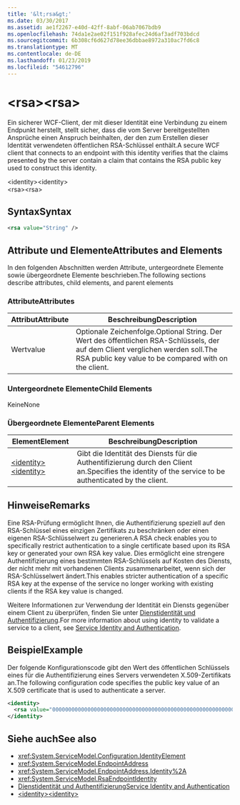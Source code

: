 ```yaml
---
title: '&lt;rsa&gt;'
ms.date: 03/30/2017
ms.assetid: ae1f2267-e40d-42ff-8abf-06ab7067bdb9
ms.openlocfilehash: 74da1e2ae02f151f928afec24d6af3adf703bdcd
ms.sourcegitcommit: 6b308cf6d627d78ee36dbbae8972a310ac7fd6c8
ms.translationtype: MT
ms.contentlocale: de-DE
ms.lasthandoff: 01/23/2019
ms.locfileid: "54612796"
---
```

# <a name="ltrsagt"></a><span data-ttu-id="952ec-102">&lt;rsa&gt;</span><span class="sxs-lookup"><span data-stu-id="952ec-102">&lt;rsa&gt;</span></span>
<span data-ttu-id="952ec-103">Ein sicherer WCF-Client, der mit dieser Identität eine Verbindung zu einem Endpunkt herstellt, stellt sicher, dass die vom Server bereitgestellten Ansprüche einen Anspruch beinhalten, der den zum Erstellen dieser Identität verwendeten öffentlichen RSA-Schlüssel enthält.</span><span class="sxs-lookup"><span data-stu-id="952ec-103">A secure WCF client that connects to an endpoint with this identity verifies that the claims presented by the server contain a claim that contains the RSA public key used to construct this identity.</span></span>  
  
 <span data-ttu-id="952ec-104">\<identity></span><span class="sxs-lookup"><span data-stu-id="952ec-104">\<identity></span></span>  
<span data-ttu-id="952ec-105">\<rsa></span><span class="sxs-lookup"><span data-stu-id="952ec-105">\<rsa></span></span>  
  
## <a name="syntax"></a><span data-ttu-id="952ec-106">Syntax</span><span class="sxs-lookup"><span data-stu-id="952ec-106">Syntax</span></span>  
  
```xml  
<rsa value="String" />
```  
  
## <a name="attributes-and-elements"></a><span data-ttu-id="952ec-107">Attribute und Elemente</span><span class="sxs-lookup"><span data-stu-id="952ec-107">Attributes and Elements</span></span>  
 <span data-ttu-id="952ec-108">In den folgenden Abschnitten werden Attribute, untergeordnete Elemente sowie übergeordnete Elemente beschrieben.</span><span class="sxs-lookup"><span data-stu-id="952ec-108">The following sections describe attributes, child elements, and parent elements</span></span>  
  
### <a name="attributes"></a><span data-ttu-id="952ec-109">Attribute</span><span class="sxs-lookup"><span data-stu-id="952ec-109">Attributes</span></span>  
  
|<span data-ttu-id="952ec-110">Attribut</span><span class="sxs-lookup"><span data-stu-id="952ec-110">Attribute</span></span>|<span data-ttu-id="952ec-111">Beschreibung</span><span class="sxs-lookup"><span data-stu-id="952ec-111">Description</span></span>|  
|---------------|-----------------|  
|<span data-ttu-id="952ec-112">Wert</span><span class="sxs-lookup"><span data-stu-id="952ec-112">value</span></span>|<span data-ttu-id="952ec-113">Optionale Zeichenfolge.</span><span class="sxs-lookup"><span data-stu-id="952ec-113">Optional String.</span></span> <span data-ttu-id="952ec-114">Der Wert des öffentlichen RSA-Schlüssels, der auf dem Client verglichen werden soll.</span><span class="sxs-lookup"><span data-stu-id="952ec-114">The RSA public key value to be compared with on the client.</span></span>|  
  
### <a name="child-elements"></a><span data-ttu-id="952ec-115">Untergeordnete Elemente</span><span class="sxs-lookup"><span data-stu-id="952ec-115">Child Elements</span></span>  
 <span data-ttu-id="952ec-116">Keine</span><span class="sxs-lookup"><span data-stu-id="952ec-116">None</span></span>  
  
### <a name="parent-elements"></a><span data-ttu-id="952ec-117">Übergeordnete Elemente</span><span class="sxs-lookup"><span data-stu-id="952ec-117">Parent Elements</span></span>  
  
|<span data-ttu-id="952ec-118">Element</span><span class="sxs-lookup"><span data-stu-id="952ec-118">Element</span></span>|<span data-ttu-id="952ec-119">Beschreibung</span><span class="sxs-lookup"><span data-stu-id="952ec-119">Description</span></span>|  
|-------------|-----------------|  
|[<span data-ttu-id="952ec-120">\<identity></span><span class="sxs-lookup"><span data-stu-id="952ec-120">\<identity></span></span>](../../../../../docs/framework/configure-apps/file-schema/wcf/identity.md)|<span data-ttu-id="952ec-121">Gibt die Identität des Diensts für die Authentifizierung durch den Client an.</span><span class="sxs-lookup"><span data-stu-id="952ec-121">Specifies the identity of the service to be authenticated by the client.</span></span>|  
  
## <a name="remarks"></a><span data-ttu-id="952ec-122">Hinweise</span><span class="sxs-lookup"><span data-stu-id="952ec-122">Remarks</span></span>  
 <span data-ttu-id="952ec-123">Eine RSA-Prüfung ermöglicht Ihnen, die Authentifizierung speziell auf den RSA-Schlüssel eines einzigen Zertifikats zu beschränken oder einen eigenen RSA-Schlüsselwert zu generieren.</span><span class="sxs-lookup"><span data-stu-id="952ec-123">A RSA check enables you to specifically restrict authentication to a single certificate based upon its RSA key or generated your own RSA key value.</span></span> <span data-ttu-id="952ec-124">Dies ermöglicht eine strengere Authentifizierung eines bestimmten RSA-Schlüssels auf Kosten des Diensts, der nicht mehr mit vorhandenen Clients zusammenarbeitet, wenn sich der RSA-Schlüsselwert ändert.</span><span class="sxs-lookup"><span data-stu-id="952ec-124">This enables stricter authentication of a specific RSA key at the expense of the service no longer working with existing clients if the RSA key value is changed.</span></span>  
  
 <span data-ttu-id="952ec-125">Weitere Informationen zur Verwendung der Identität ein Diensts gegenüber einem Client zu überprüfen, finden Sie unter [Dienstidentität und Authentifizierung](../../../../../docs/framework/wcf/feature-details/service-identity-and-authentication.md).</span><span class="sxs-lookup"><span data-stu-id="952ec-125">For more information about using identity to validate a service to a client, see [Service Identity and Authentication](../../../../../docs/framework/wcf/feature-details/service-identity-and-authentication.md).</span></span>  
  
## <a name="example"></a><span data-ttu-id="952ec-126">Beispiel</span><span class="sxs-lookup"><span data-stu-id="952ec-126">Example</span></span>  
 <span data-ttu-id="952ec-127">Der folgende Konfigurationscode gibt den Wert des öffentlichen Schlüssels eines für die Authentifizierung eines Servers verwendeten X.509-Zertifikats an.</span><span class="sxs-lookup"><span data-stu-id="952ec-127">The following configuration code specifies the public key value of an X.509 certificate that is used to authenticate a server.</span></span>  
  
```xml  
<identity>
  <rsa value="0000000000000000000000000000000000000000000000000000000000000000000000000000000000000000000000000000000000000000000000000000000000000000000000000000000000000000000000000000000000000000000000000000000000000000000000000000000000000000000000000000000000000000000000000000000000000000" />
</identity>
```  
  
## <a name="see-also"></a><span data-ttu-id="952ec-128">Siehe auch</span><span class="sxs-lookup"><span data-stu-id="952ec-128">See also</span></span>
- <xref:System.ServiceModel.Configuration.IdentityElement>
- <xref:System.ServiceModel.EndpointAddress>
- <xref:System.ServiceModel.EndpointAddress.Identity%2A>
- <xref:System.ServiceModel.RsaEndpointIdentity>
- [<span data-ttu-id="952ec-129">Dienstidentität und Authentifizierung</span><span class="sxs-lookup"><span data-stu-id="952ec-129">Service Identity and Authentication</span></span>](../../../../../docs/framework/wcf/feature-details/service-identity-and-authentication.md)
- [<span data-ttu-id="952ec-130">\<identity></span><span class="sxs-lookup"><span data-stu-id="952ec-130">\<identity></span></span>](../../../../../docs/framework/configure-apps/file-schema/wcf/identity.md)
